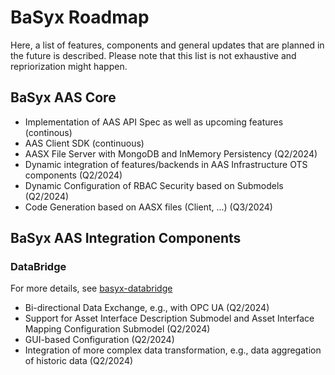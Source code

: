 # BaSyx Roadmap
Here, a list of features, components and general updates that are planned in the future is described. Please note that this list is not exhaustive and repriorization might happen.

## BaSyx AAS Core
- Implementation of AAS API Spec as well as upcoming features (continous)
- AAS Client SDK (continuous)
- AASX File Server with MongoDB and InMemory Persistency (Q2/2024)
- Dynamic integration of features/backends in AAS Infrastructure OTS components (Q2/2024)
- Dynamic Configuration of RBAC Security based on Submodels (Q2/2024)
- Code Generation based on AASX files (Client, ...) (Q3/2024)

## BaSyx AAS Integration Components
### DataBridge 
For more details, see [basyx-databridge](https://github.com/eclipse-basyx/basyx-databridge)
- Bi-directional Data Exchange, e.g., with OPC UA (Q2/2024)
- Support for Asset Interface Description Submodel and Asset Interface Mapping Configuration Submodel (Q2/2024)
- GUI-based Configuration (Q2/2024)
- Integration of more complex data transformation, e.g., data aggregation of historic data (Q2/2024)